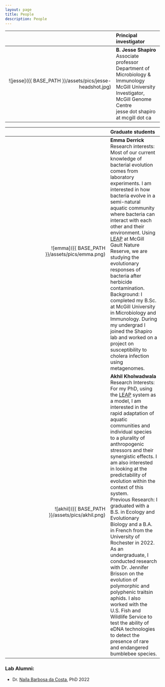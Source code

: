 ```yaml
---
layout: page
title: People
description: People
---
```


&nbsp;&nbsp;&nbsp;&nbsp;&nbsp;&nbsp;&nbsp;&nbsp;&nbsp;&nbsp;&nbsp;&nbsp;&nbsp;&nbsp;&nbsp;&nbsp;&nbsp;&nbsp;&nbsp;&nbsp;&nbsp;&nbsp;&nbsp;&nbsp;&nbsp;&nbsp;&nbsp;&nbsp;&nbsp;&nbsp;&nbsp;&nbsp;&nbsp;&nbsp;&nbsp;&nbsp;&nbsp;&nbsp;&nbsp;&nbsp;&nbsp;&nbsp;&nbsp;&nbsp;&nbsp;&nbsp;&nbsp;&nbsp;&nbsp;&nbsp;&nbsp;&nbsp;&nbsp;&nbsp;&nbsp;&nbsp;&nbsp;&nbsp;&nbsp;&nbsp;&nbsp;&nbsp;&nbsp;&nbsp;&nbsp;&nbsp;&nbsp;&nbsp;&nbsp;&nbsp;&nbsp;&nbsp;&nbsp;&nbsp;| Principal investigator
-------------: | :-------------
![jesse]({{ BASE_PATH }}/assets/pics/jesse-headshot.jpg)| **B. Jesse Shapiro**<br>Associate professor<br>Department of Microbiology & Immunology<br>McGill University<br>Investigator, McGill Genome Centre<br>jesse dot shapiro at mcgill dot ca

&nbsp;&nbsp;&nbsp;&nbsp;&nbsp;&nbsp;&nbsp;&nbsp;&nbsp;&nbsp;&nbsp;&nbsp;&nbsp;&nbsp;&nbsp;&nbsp;&nbsp;&nbsp;&nbsp;&nbsp;&nbsp;&nbsp;&nbsp;&nbsp;&nbsp;&nbsp;&nbsp;&nbsp;&nbsp;&nbsp;&nbsp;&nbsp;&nbsp;&nbsp;&nbsp;&nbsp;&nbsp;&nbsp;&nbsp;&nbsp;&nbsp;&nbsp;&nbsp;&nbsp;&nbsp;&nbsp;&nbsp;&nbsp;&nbsp;&nbsp;&nbsp;&nbsp;&nbsp;&nbsp;&nbsp;&nbsp;&nbsp;&nbsp;&nbsp;&nbsp;&nbsp;&nbsp;&nbsp;&nbsp;&nbsp;&nbsp;&nbsp;&nbsp;&nbsp;&nbsp;&nbsp;&nbsp;&nbsp;&nbsp;| Graduate students<br>
-------------: | :-------------
![emma]({{ BASE_PATH }}/assets/pics/emma.png)<br><br>| **Emma Derrick**<br>Research interests: Most of our current knowledge of bacterial evolution comes from laboratory experiments. I am interested in how bacteria evolve in a semi-natural aquatic community where bacteria can interact with each other and their environment. Using [LEAP](https://qcbs.ca/qcbs-research-showcase?showcase_id=35) at McGill Gault Nature Reserve, we are studying the evolutionary responses of bacteria after herbicide contamination.<br>Background: I completed my B.Sc. at McGill University in Microbiology and Immunology. During my undergrad I joined the Shapiro lab and worked on a project on susceptibility to cholera infection using metagenomes.<br>
![akhil]({{ BASE_PATH }}/assets/pics/akhil.png)<br><br>| **Akhil Kholwadwala**<br>Research Interests: For my PhD, using the [LEAP](https://qcbs.ca/qcbs-research-showcase?showcase_id=35) system as a model, I am interested in the rapid adaptation of aquatic communities and individual species to a plurality of anthropogenic stressors and their synergistic effects. I am also interested in looking at the predictability of evolution within the context of this system.<br>Previous Research: I graduated with a B.S. in Ecology and Evolutionary Biology and a B.A. in French from the University of Rochester in 2022. As an undergraduate, I conducted research with Dr. Jennifer Brisson on the evolution of polymorphic and polyphenic traitsin aphids. I also worked with the U.S. Fish and Wildlife Service to test the ability of eDNA technologies to detect the presence of rare and endangered bumblebee species.

### Lab Alumni:  
* Dr. [Naíla Barbosa da Costa](https://nailacosta.weebly.com/), PhD 2022

